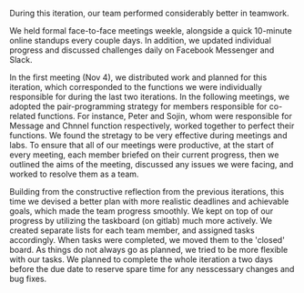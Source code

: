 During this iteration, our team performed considerably better in teamwork. 

We held formal face-to-face meetings weekle, alongside a quick 10-minute online standups every couple days. In addition, we updated individual progress and discussed challenges daily on Facebook Messenger and Slack. 

In the first meeting (Nov 4), we distributed work and planned for this iteration, which corresponded to the functions we were individually responsible for during the last two iterations. In the following meetings, we adopted the pair-programming strategy for members responsible for co-related functions. For instance, Peter and Sojin, whom were responsible for Message and Chnnel function respectively, worked together to perfect their functions. We found the stretagy to be very effective during meetings and labs. To ensure that all of our meetings were productive, at the start of every meeting, each member briefed on their current progress, then we outlined the aims of the meeting, discussed any issues we were facing, and worked to resolve them as a team. 

Building from the constructive reflection from the previous iterations, this time we devised a better plan with more realistic deadlines and achievable goals, which made the team progress smoothly. We kept on top of our progress by utilizing the taskboard (on gitlab) much more actively. We created separate lists for each team member, and assigned tasks accordingly. When tasks were completed, we moved them to the 'closed' board. As things do not always go as planned, we tried to be more flexible with our tasks. We planned to complete the whole iteration a two days before the due date to reserve spare time for any nesscessary changes and bug fixes.
